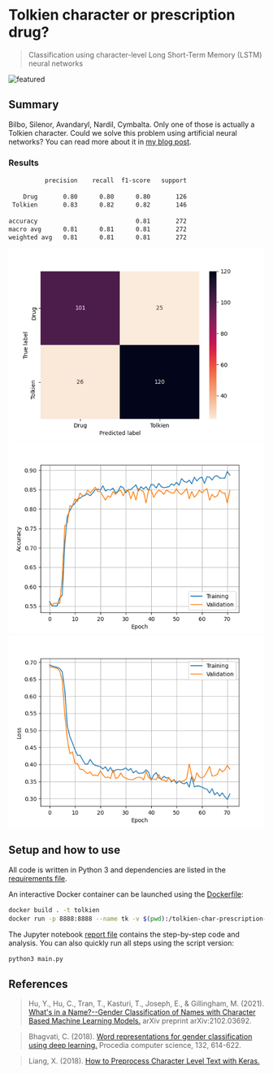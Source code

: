 # Tolkien character or prescription drug?
>Classification using character-level Long Short-Term Memory (LSTM) neural networks

![featured](https://i.ibb.co/MNYnQXF/featured.png)

## Summary

Bilbo, Silenor, Avandaryl, Nardil, Cymbalta. Only one of those is actually a Tolkien character. Could we solve this problem using artificial neural networks?
You can read more about it in [my blog post](https://gbnegrini.com/post/tolkien-character-prescription-keras-lstm-neural-networks/).

### Results

              precision    recall  f1-score   support

        Drug       0.80      0.80      0.80       126
     Tolkien       0.83      0.82      0.82       146

    accuracy                           0.81       272
    macro avg      0.81      0.81      0.81       272
    weighted avg   0.81      0.81      0.81       272


![cm](results/Confusion_Matrix.png)
![acc](results/Accuracy.png)
![loss](results/Loss.png)

## Setup and how to use
All code is written in Python 3 and dependencies are listed in the [requirements file](requirements.txt).

An interactive Docker container can be launched using the [Dockerfile](Dockerfile):

```bash
docker build . -t tolkien
docker run -p 8888:8888 --name tk -v $(pwd):/tolkien-char-prescription-drug -it tolkien bash
```

The Jupyter notebook [report file](report.ipynb) contains the step-by-step code and analysis. You can also quickly run all steps using the script version:

```bash
python3 main.py
```

## References

>Hu, Y., Hu, C., Tran, T., Kasturi, T., Joseph, E., & Gillingham, M. (2021). [What's in a Name?--Gender Classification of Names with Character Based Machine Learning Models.](https://arxiv.org/pdf/2102.03692.pdf) arXiv preprint arXiv:2102.03692.

>Bhagvati, C. (2018). [Word representations for gender classification using deep learning.](https://www.sciencedirect.com/science/article/pii/S1877050918307476) Procedia computer science, 132, 614-622.

>Liang, X. (2018). [How to Preprocess Character Level Text with Keras.](https://towardsdatascience.com/how-to-preprocess-character-level-text-with-keras-349065121089)